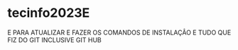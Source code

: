 # tecinfo2023E

E PARA ATUALIZAR E FAZER OS COMANDOS DE INSTALAÇÂO E TUDO QUE FIZ DO GIT INCLUSIVE GIT HUB
